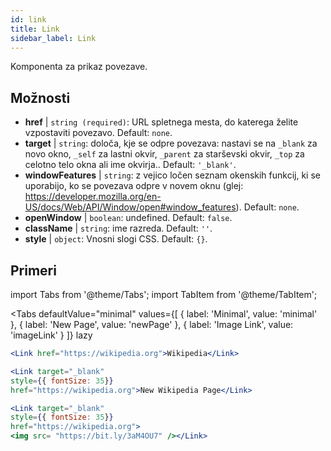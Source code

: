 ```yaml
---
id: link
title: Link
sidebar_label: Link
---
```


Komponenta za prikaz povezave.

## Možnosti

* __href__ | `string (required)`: URL spletnega mesta, do katerega želite vzpostaviti povezavo. Default: `none`.
* __target__ | `string`: določa, kje se odpre povezava: nastavi se na `_blank` za novo okno, `_self` za lastni okvir, `_parent` za starševski okvir, `_top` za celotno telo okna ali ime okvirja.. Default: `'_blank'`.
* __windowFeatures__ | `string`: z vejico ločen seznam okenskih funkcij, ki se uporabijo, ko se povezava odpre v novem oknu (glej: https://developer.mozilla.org/en-US/docs/Web/API/Window/open#window_features). Default: `none`.
* __openWindow__ | `boolean`: undefined. Default: `false`.
* __className__ | `string`: ime razreda. Default: `''`.
* __style__ | `object`: Vnosni slogi CSS. Default: `{}`.


## Primeri

import Tabs from '@theme/Tabs';
import TabItem from '@theme/TabItem';

<Tabs
    defaultValue="minimal"
    values={[
        { label: 'Minimal', value: 'minimal' },
        { label: 'New Page', value: 'newPage' },
        { label: 'Image Link', value: 'imageLink' }
    ]}
    lazy
>
<TabItem value="minimal">

```jsx live
<Link href="https://wikipedia.org">Wikipedia</Link>
```

</TabItem>

<TabItem value="newPage">

```jsx live
<Link target="_blank" 
style={{ fontSize: 35}}
href="https://wikipedia.org">New Wikipedia Page</Link>
```
</TabItem>

<TabItem value="imageLink">

```jsx live
<Link target="_blank" 
style={{ fontSize: 35}}
href="https://wikipedia.org">
<img src= "https://bit.ly/3aM4OU7" /></Link>
```

</TabItem>

</Tabs>
